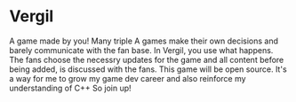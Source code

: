 # Vergil
A game made by you!
Many triple A games make their own decisions and barely communicate with the fan base. In Vergil, you use what happens.
The fans choose the necessry updates for the game and all content before being added, is discussed with the fans.
This game will be open source. It's a way for me to grow my game dev career and also reinforce my understanding of C++
So join up!
